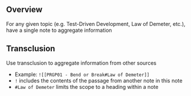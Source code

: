 ## Overview
For any given topic (e.g. Test-Driven Development, Law of Demeter, etc.), have a single note to aggregate information

## Transclusion
Use transclusion to aggregate information from other sources
- Example: `![[PRGP01 - Bend or Break#Law of Demeter]]`
- `!` includes the contents of the passage from another note in this note
- `#Law of Demeter` limits the scope to a heading within a note

